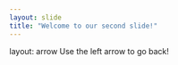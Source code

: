 ```yaml
---
layout: slide
title: "Welcome to our second slide!"
---
```

layout: arrow
Use the left arrow to go back!
